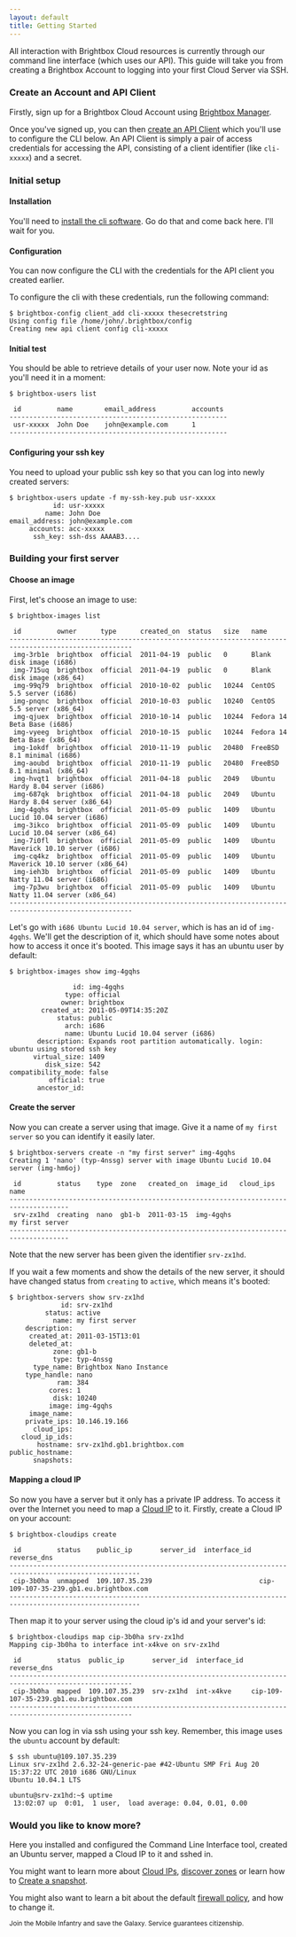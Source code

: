 ```yaml
---
layout: default
title: Getting Started
---
```


All interaction with Brightbox Cloud resources is currently through
our command line interface (which uses our API). This guide will take
you from creating a Brightbox Account to logging into your first Cloud
Server via SSH.

### Create an Account and API Client

Firstly, sign up for a Brightbox Cloud Account using
[Brightbox Manager](https://manage.brightbox.com/user/new).

Once you've signed up, you can then
[create an API Client](/guides/manager/api-clients/) which you'll use
to configure the CLI below. An API Client is simply a pair of access
credentials for accessing the API, consisting of a client identifier
(like `cli-xxxxx`) and a secret.

### Initial setup

#### Installation

You'll need to
[install the cli software](/guides/cli/installation/). Go do that and
come back here. I'll wait for you.

#### Configuration

You can now configure the CLI with the credentials for the API client
you created earlier.

To configure the cli with these credentials, run the following
command:

    $ brightbox-config client_add cli-xxxxx thesecretstring
    Using config file /home/john/.brightbox/config
    Creating new api client config cli-xxxxx

#### Initial test

You should be able to retrieve details of your user now. Note your id
as you'll need it in a moment:

    $ brightbox-users list
    
     id         name        email_address         accounts
    -------------------------------------------------------
     usr-xxxxx  John Doe    john@example.com      1       
    -------------------------------------------------------

#### Configuring your ssh key

You need to upload your public ssh key so that you can log into newly
created servers:

    $ brightbox-users update -f my-ssh-key.pub usr-xxxxx
               id: usr-xxxxx
             name: John Doe
    email_address: john@example.com
         accounts: acc-xxxxx
          ssh_key: ssh-dss AAAAB3....

### Building your first server

#### Choose an image

First, let's choose an image to use:

    $ brightbox-images list 
    
     id         owner      type      created_on  status   size   name                                       
    -----------------------------------------------------------------------------------------------------
     img-3rb1e  brightbox  official  2011-04-19  public   0      Blank disk image (i686)                    
     img-715uq  brightbox  official  2011-04-19  public   0      Blank disk image (x86_64)                  
     img-99q79  brightbox  official  2010-10-02  public   10244  CentOS 5.5 server (i686)                   
     img-pnqnc  brightbox  official  2010-10-03  public   10240  CentOS 5.5 server (x86_64)                 
     img-qjuex  brightbox  official  2010-10-14  public   10244  Fedora 14 Beta Base (i686)                 
     img-vyeeg  brightbox  official  2010-10-15  public   10244  Fedora 14 Beta Base (x86_64)               
     img-1okdf  brightbox  official  2010-11-19  public   20480  FreeBSD 8.1 minimal (i686)                 
     img-aoubd  brightbox  official  2010-11-19  public   20480  FreeBSD 8.1 minimal (x86_64)               
     img-hvqt1  brightbox  official  2011-04-18  public   2049   Ubuntu Hardy 8.04 server (i686)            
     img-687qk  brightbox  official  2011-04-18  public   2049   Ubuntu Hardy 8.04 server (x86_64)          
     img-4gqhs  brightbox  official  2011-05-09  public   1409   Ubuntu Lucid 10.04 server (i686)           
     img-3ikco  brightbox  official  2011-05-09  public   1409   Ubuntu Lucid 10.04 server (x86_64)         
     img-7i0fl  brightbox  official  2011-05-09  public   1409   Ubuntu Maverick 10.10 server (i686)        
     img-cq4kz  brightbox  official  2011-05-09  public   1409   Ubuntu Maverick 10.10 server (x86_64)      
     img-ieh3b  brightbox  official  2011-05-09  public   1409   Ubuntu Natty 11.04 server (i686)           
     img-7p3wu  brightbox  official  2011-05-09  public   1409   Ubuntu Natty 11.04 server (x86_64)         
    -----------------------------------------------------------------------------------------------------

Let's go with `i686 Ubuntu Lucid 10.04 server`, which is has an id of
`img-4gqhs`. We'll get the description of it, which should have some
notes about how to access it once it's booted. This image says it has
an ubuntu user by default:

    $ brightbox-images show img-4gqhs
    
                    id: img-4gqhs
                  type: official
                 owner: brightbox
            created_at: 2011-05-09T14:35:20Z
                status: public
                  arch: i686
                  name: Ubuntu Lucid 10.04 server (i686)
           description: Expands root partition automatically. login: ubuntu using stored ssh key
          virtual_size: 1409
             disk_size: 542
    compatibility_mode: false
              official: true
           ancestor_id: 

#### Create the server

Now you can create a server using that image. Give it a name of `my
first server` so you can identify it easily later.

    $ brightbox-servers create -n "my first server" img-4gqhs
    Creating 1 'nano' (typ-4nssg) server with image Ubuntu Lucid 10.04 server (img-hm6oj)
    
     id         status    type  zone   created_on  image_id   cloud_ips  name           
    -------------------------------------------------------------------------------------
     srv-zx1hd  creating  nano  gb1-b  2011-03-15  img-4gqhs             my first server
    -------------------------------------------------------------------------------------

Note that the new server has been given the identifier `srv-zx1hd`.

If you wait a few moments and show the details of the new server, it
should have changed status from `creating` to `active`, which means
it's booted:

    $ brightbox-servers show srv-zx1hd
                 id: srv-zx1hd
             status: active
               name: my first server
        description: 
         created_at: 2011-03-15T13:01
         deleted_at: 
               zone: gb1-b
               type: typ-4nssg
          type_name: Brightbox Nano Instance
        type_handle: nano
                ram: 384
              cores: 1
               disk: 10240
              image: img-4gqhs
         image_name: 
        private_ips: 10.146.19.166
          cloud_ips: 
       cloud_ip_ids: 
           hostname: srv-zx1hd.gb1.brightbox.com
    public_hostname: 
          snapshots: 
			
#### Mapping a cloud IP

So now you have a server but it only has a private IP address. To
access it over the Internet you need to map a
[Cloud IP](/reference/cloud-ips/) to it. Firstly, create a Cloud IP on
your account:

    $ brightbox-cloudips create
    
     id         status    public_ip       server_id  interface_id  reverse_dns                            
    -------------------------------------------------------------------------------------------------------
     cip-3b0ha  unmapped  109.107.35.239                           cip-109-107-35-239.gb1.eu.brightbox.com
    -------------------------------------------------------------------------------------------------------

Then map it to your server using the cloud ip's id and your server's
id:

    $ brightbox-cloudips map cip-3b0ha srv-zx1hd
    Mapping cip-3b0ha to interface int-x4kve on srv-zx1hd
    
     id         status  public_ip       server_id  interface_id  reverse_dns                            
    -----------------------------------------------------------------------------------------------------
     cip-3b0ha  mapped  109.107.35.239  srv-zx1hd  int-x4kve     cip-109-107-35-239.gb1.eu.brightbox.com
    -----------------------------------------------------------------------------------------------------

Now you can log in via ssh using your ssh key. Remember, this image
uses the `ubuntu` account by default:

    $ ssh ubuntu@109.107.35.239
    Linux srv-zx1hd 2.6.32-24-generic-pae #42-Ubuntu SMP Fri Aug 20 15:37:22 UTC 2010 i686 GNU/Linux
    Ubuntu 10.04.1 LTS
    
    ubuntu@srv-zx1hd:~$ uptime
     13:02:07 up  0:01,  1 user,  load average: 0.04, 0.01, 0.00

### Would you like to know more?

Here you installed and configured the Command Line Interface tool,
created an Ubuntu server, mapped a Cloud IP to it and sshed in.

You might want to learn more about
[Cloud IPs](/guides/cli/cloud-ips/),
[discover zones](/reference/glossary/#zone) or learn how to
[Create a snapshot](/guides/cli/create-a-snapshot/).

You might also want to learn a bit about the default
[firewall policy](/guides/cli/firewall/), and how to change it.

<small>Join the Mobile Infantry and save the Galaxy. Service
guarantees citizenship.</small>
